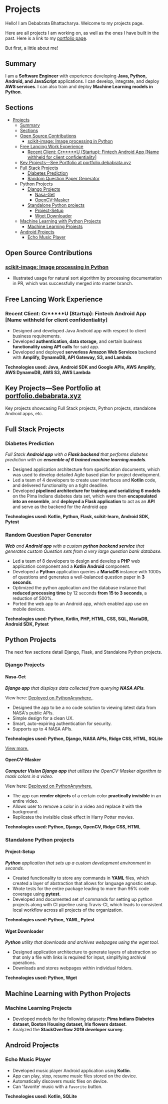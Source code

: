 # Projects

Hello! I am Debabrata Bhattacharya. Welcome to my projects page.

Here are all projects I am working on, as well as the ones I have built in the past. Here is a link to my [portfolio page](index.html).

But first, a little about me!

<!-- markdownlint-disable MD036 -->

## Summary

I am a **Software Engineer** with experience developing **Java, Python, Android, and JavaScript** applications. I can develop, integrate, and deploy **AWS services**. I can also train and deploy **Machine Learning models in Python**.

## Sections

- [Projects](#projects)
  - [Summary](#summary)
  - [Sections](#sections)
  - [Open Source Contributions](#open-source-contributions)
    - [scikit-image: Image processing in Python](#scikit-image-image-processing-in-python)
  - [Free Lancing Work Experience](#free-lancing-work-experience)
    - [Recent Client: Cr*****U (Startup): Fintech Android App [Name withheld for client confidentiality]](#recent-client-cru-startup-fintech-android-app-name-withheld-for-client-confidentiality)
  - [Key Projects—See Portfolio at portfolio.debabrata.xyz](#key-projectssee-portfolio-at-portfoliodebabrataxyz)
  - [Full Stack Projects](#full-stack-projects)
    - [Diabetes Prediction](#diabetes-prediction)
    - [Random Question Paper Generator](#random-question-paper-generator)
  - [Python Projects](#python-projects)
    - [Django Projects](#django-projects)
      - [Nasa-Get](#nasa-get)
      - [OpenCV-Masker](#opencv-masker)
    - [Standalone Python projects](#standalone-python-projects)
      - [Project-Setup](#project-setup)
      - [Wget Downloader](#wget-downloader)
  - [Machine Learning with Python Projects](#machine-learning-with-python-projects)
    - [Machine Learning Projects](#machine-learning-projects)
  - [Android Projects](#android-projects)
    - [Echo Music Player](#echo-music-player)

## Open Source Contributions

### [scikit-image: Image processing in Python](https://github.com/scikit-image/scikit-image/pull/4599)

- Illustrated usage for natural sort algorithm by processing documentation in PR, which was successfully merged into master branch.

## Free Lancing Work Experience

### Recent Client: Cr*****U (Startup): Fintech Android App [Name withheld for client confidentiality]

- Designed and developed Java Android app with respect to client business requirements.
- Developed **authentication, data storage,** and certain business **functionality using API calls** for said app.
- Developed and deployed **serverless Amazon Web Services** backend with **Amplify, DynamoDB, API Gateway, S3, and Lambda**.

**Technologies used: Java, Android SDK and Google APIs, AWS Amplify, AWS DynamoDB, AWS S3, AWS Lambda**

## Key Projects—See Portfolio at [portfolio.debabrata.xyz](https://portfolio.debabrata.xyz/)

Key projects showcasing Full Stack projects, Python projects, standalone Android apps, etc.

## Full Stack Projects

### Diabetes Prediction

*Full Stack **Android app** with a **Flask backend** that performs diabetes prediction with an **ensemble of 6 trained machine learning models**.*

- Designed application architecture from specification documents, which was used to develop detailed Agile based plan for project development.
- Led a team of 4 developers to create user interfaces and **Kotlin** code, and delivered functionality on a tight deadline.
- Developed **pipelined architecture for training and serializing 6 models** on the Pima Indians diabetes data set, which were then **encapsulated into an ensemble**, and **deployed a Flask application** to act as an **API** and serve as the backend for the Android app

**Technologies used: Kotlin, Python, Flask, scikit-learn, Android SDK, Pytest**

<!-- [View more.](projects/diabetes_prediction.html) -->

### Random Question Paper Generator

*​**Web** and **Android app** with a custom **python backend service** that generates custom Question sets from a very large question bank database.*

- Led a team of 8 developers to design and develop a **PHP** web application component and a **Kotlin Android** component.
- Developed a **Python** application queries a **MariaDB** instance with 1000s of questions and generates a well-balanced question paper in **3 seconds**.
- Optimized the python application and the database instance that **reduced processing time** by 12 seconds **from 15 to 3 seconds**, a reduction of 500%.
- Ported the web app to an Android app, which enabled app use on mobile devices.

**Technologies used: Python, Kotlin, PHP, HTML, CSS, SQL, MariaDB, Android SDK, Pytest**

<!-- [View more.](projects/diabetes_prediction.html) -->

## Python Projects

The next few sections detail Django, Flask, and Standalone Python projects.

### Django Projects

#### Nasa-Get

*​**Django app** that displays data collected from querying **NASA APIs**.*

View here: [Deployed on PythonAnywhere.](https://d5625.pythonanywhere.com/home/).

- Designed the app to be a no code solution to viewing latest data from NASA's public APIs.
- Simple design for a clean UX.
- Smart, auto-expiring authentication for security.
- Supports up to 4 NASA APIs.

**Technologies used: Python, Django, NASA APIs, Ridge CSS, HTML, SQLite**

[View more.](projects/nasa-get.html)

#### OpenCV-Masker

*​**Computer Vision Django app** that utilizes the OpenCV-Masker algorithm to mask colors in a video.*

View here: [Deployed on PythonAnywhere.](https://dymmy1forgames.pythonanywhere.com/masker/home/)

- The app can **render objects** of a certain color **practically invisible** in an entire video.
- Allows user to remove a color in a video and replace it with the background.
- Replicates the invisible cloak effect in Harry Potter movies.

**Technologies used: Python, Django, OpenCV, Ridge CSS, HTML**

<!-- ### Django-Invoicing

- Developed an invoicing Django app with a PostgreSQL backend for daily use by freelancers
- Developed and deployed native authentication functionality using usernames and passwords
- Created a solution for customising the invoice page from app settings itself
- Developed functionality to download a PDF version of the invoice
- Automated generation of invoice number, dates, etc.

**Technologies used: Python, Django, Ridge CSS, PostgreSQL, pandoc** -->

### Standalone Python projects

#### Project-Setup

*​**Python** application that sets up a custom development environment in seconds.*

- Created functionality to store any commands in **YAML** files, which created a layer of abstraction that allows for language agnostic setup.
- Wrote tests for the entire package leading to more than 95% code coverage using **pytest**.
- Developed and documented set of commands for setting up python projects along with CI pipeline using Travis-CI, which leads to consistent local workflow across all projects of the organization.

**Technologies used: Python, YAML, Pytest**

#### Wget Downloader

*​**Python** utility that downloads and archives webpages using the wget tool.*

- Designed application architecture to generate layers of abstraction so that only a file with links is required for input, simplifying archival operations.
- Downloads and stores webpages within individual folders.

**Technologies used: Python, Wget**

## Machine Learning with Python Projects

### Machine Learning Projects

- Developed models for the following datasets: **Pima Indians Diabetes dataset, Boston Housing dataset, Iris flowers dataset**.
- Analyzed the **StackOverflow 2019 developer survey**.

## Android Projects

### Echo Music Player

- Developed music player Android application using **Kotlin**.
- App can play, stop, resume music files stored on the device.
- Automatically discovers music files on device.
- Can 'favorite' music with a `Favorite` button.

**Technologies used: Kotlin, SQLite**

